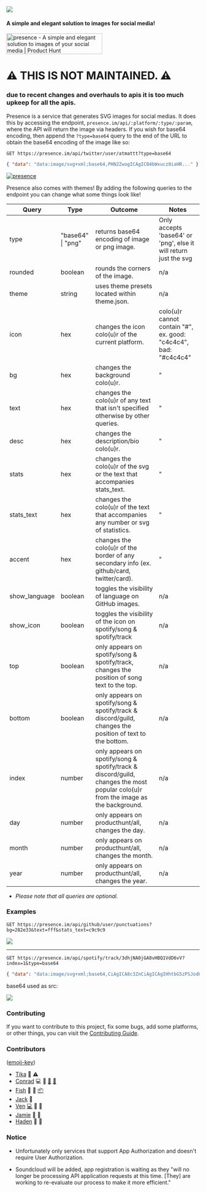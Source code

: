 ![](public/alt.svg)

#### A simple and elegant solution to images for social media!

<a href="https://www.producthunt.com/posts/presence-8?utm_source=badge-featured&utm_medium=badge&utm_souce=badge-presence-8" target="_blank"><img src="https://api.producthunt.com/widgets/embed-image/v1/featured.svg?post_id=306714&theme=dark" alt="presence - A simple and elegant solution to images of your social media | Product Hunt" style="width: 250px; height: 54px;" width="250" height="54" /></a>

# ⚠️ THIS IS NOT MAINTAINED. ⚠️
### due to recent changes and overhauls to apis it is too much upkeep for all the apis.

Presence is a service that generates SVG images for social medias. It does this by accessing the endpoint, `presence.im/api/:platform/:type/:param`, where the API will return the image via headers. If you wish for base64 encoding, then append the `?type=base64` query to the end of the URL to obtain the base64 encoding of the image like so:

`GET https://presence.im/api/twitter/user/atmattt?type=base64`

```json
{ "data": "data:image/svg+xml;base64,PHN2ZwogICAgICB4bWxucz0iaHR..." }
```

[![presence](https://presence.im/api/twitter/user/atmattt)](https://twitter.com/atmattt)

Presence also comes with themes! By adding the following queries to the endpoint you can change what some things look like!

| Query         | Type              | Outcome                                                                                                                           | Notes                                                            |
| ------------- | ----------------- | --------------------------------------------------------------------------------------------------------------------------------- | ---------------------------------------------------------------- |
| type          | "base64" \| "png" | returns base64 encoding of image or png image.                                                                                    | Only accepts 'base64' or 'png', else it will return just the svg |
| rounded       | boolean           | rounds the corners of the image.                                                                                                  | n/a                                                              |
| theme         | string            | uses theme presets located within theme.json.                                                                                     | n/a                                                              |
| icon          | hex               | changes the icon colo(u)r of the current platform.                                                                                | colo(u)r cannot contain "#", ex. good: "c4c4c4", bad: "#c4c4c4"  |
| bg            | hex               | changes the background colo(u)r.                                                                                                  | "                                                                |
| text          | hex               | changes the colo(u)r of any text that isn't specified otherwise by other queries.                                                  | "                                                                |
| desc          | hex               | changes the description/bio colo(u)r.                                                                                             | "                                                                |
| stats         | hex               | changes the colo(u)r of the svg or the text that accompanies stats_text.                                                          | "                                                                |
| stats_text    | hex               | changes the colo(u)r of the text that accompanies any number or svg of statistics.                                                | "                                                                |
| accent        | hex               | changes the colo(u)r of the border of any secondary info (ex. github/card, twitter/card).                                         | "                                                                |
| show_language | boolean           | toggles the visibility of language on GitHub images.                                                                              | n/a                                                              |
| show_icon     | boolean           | toggles the visibility of the icon on spotify/song & spotify/track                                                                | n/a                                                              |
| top           | boolean           | only appears on spotify/song & spotify/track, changes the position of song text to the top.                                       | n/a                                                              |
| bottom        | boolean           | only appears on spotify/song & spotify/track & discord/guild, changes the position of text to the bottom.                         | n/a                                                              |
| index         | number            | only appears on spotify/song & spotify/track & discord/guild, changes the most popular colo(u)r from the image as the background. | n/a                                                              |
| day           | number            | only appears on producthunt/all, changes the day.                                                                                 | n/a                                                              |
| month         | number            | only appears on producthunt/all, changes the month.                                                                               | n/a                                                              |
| year          | number            | only appears on producthunt/all, changes the year.                                                                                | n/a                                                              |

- _Please note that all queries are optional._

### Examples

`GET https://presence.im/api/github/user/punctuations?bg=282e33&text=fff&stats_text=c9c9c9`

![](https://presence.im/api/github/user/punctuations?bg=282e33&text=fff&stats_text=c9c9c9)

---

`GET https://presence.im/api/spotify/track/3dhjNA0jGA8vHBQ1VdD6vV?index=1&type=base64`

```json
{ "data": "data:image/svg+xml;base64,CiAgICA8c3ZnCiAgICAgIHhtbG5zPSJodHR..." }
```

base64 used as src:

![](https://presence.im/api/spotify/track/3dhjNA0jGA8vHBQ1VdD6vV?index=1)

### Contributing

If you want to contribute to this project, fix some bugs, add some platforms, or other things, you can visit the [Contributing Guide](./CONTRIBUTING.md).

### Contributors

([emoji-key](https://allcontributors.org/docs/en/emoji-key))

- [Tika](https://github.com/tika) 🎨 ⚠️
- [Conrad](https://github.com/cnrad) 💻 🤔 [📓](https://github.com/punctuations/presence/commit/aed0a147e94225480e03dbee3e833ca282254f84) [📖](https://github.com/punctuations/presence/pull/12)
- [Fish](https://github.com/rpxs) 🤔 📓 [📦](https://github.com/punctuations/presence/tree/main/lib/assets/producthunt)
- [Jack](https://github.com/jacc) 🤔
- [Ven](https://github.com/ven) [💻](https://github.com/punctuations/presence/commit/9cdf8664861e17cde20abd3b31f1aa1bcb1001c0) 🤔 📓
- [Jamie](https://twitter.com/jamiepine) 🎨 📓
- [Haden](https://github.com/hadenpf) 🎨 🐛

### Notice

- Unfortunately only services that support App Authorization and doesn't require User Authorization.

- Soundcloud will be added, app registration is waiting as they "will no longer be processing API application requests at this time. [They] are working to re-evaluate our process to make it more efficient."
